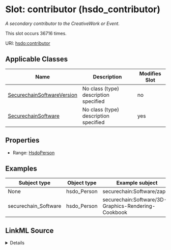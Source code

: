 

# Slot: contributor (hsdo_contributor)


_A secondary contributor to the CreativeWork or Event._






This slot occurs 36716 times.


URI: [hsdo:contributor](http://schema.org/contributor)



<!-- no inheritance hierarchy -->





## Applicable Classes

| Name | Description | Modifies Slot |
| --- | --- | --- |
| [SecurechainSoftwareVersion](../classes/SecurechainSoftwareVersion.md) | No class (type) description specified |  no  |
| [SecurechainSoftware](../classes/SecurechainSoftware.md) | No class (type) description specified |  yes  |







## Properties

* Range: [HsdoPerson](../classes/HsdoPerson.md)






## Examples

| Subject type | Object type | Example subject | Example object | Occurrences |
| --- | --- | --- | --- | --- |
| None | hsdo_Person | securechain:Software/zapcc | schema:Person/yrnkrn | 3668 |
| securechain_Software | hsdo_Person | securechain:Software/3D-Graphics-Rendering-Cookbook | schema:Person/JosephA-packt | 33048 |




## LinkML Source

<details>

```yaml
name: hsdo_contributor
annotations:
  count:
    tag: count
    value: 36716
  hsdo_Person:
    tag: hsdo_Person
    value: 3668
description: A secondary contributor to the CreativeWork or Event.
title: contributor
examples:
- object:
    example_object: schema:Person/yrnkrn
    example_object_type: hsdo_Person
    example_predicate: hsdo:contributor
    example_subject: securechain:Software/zapcc
    example_subject_type: None
- object:
    example_object: schema:Person/JosephA-packt
    example_object_type: hsdo_Person
    example_predicate: hsdo:contributor
    example_subject: securechain:Software/3D-Graphics-Rendering-Cookbook
    example_subject_type: securechain_Software
from_schema: secure-chain-kg
rank: 1000
slot_uri: hsdo:contributor
alias: hsdo_contributor
domain_of:
- securechain_Software
range: hsdo_Person

```
</details>